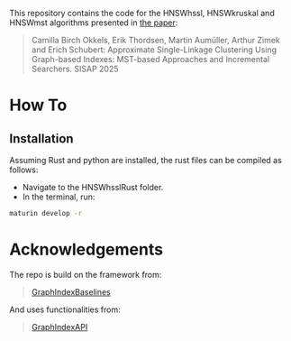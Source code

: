This repository contains the code for the HNSWhssl, HNSWkruskal and HNSWmst algorithms presented in [the paper](https://link.springer.com/chapter/10.1007/978-3-032-06069-3_19?fbclid=IwY2xjawNTD-5leHRuA2FlbQIxMABicmlkETB3SmpYbW1Oa05lVTNYRDlLAR4-bZwl1lfu_SfbDis6F1kOr21S5bZBoAw-Ttl99jKcGXkSQxf6LU4f2Yp0vQ_aem_Ts4he6Ug4XJa_tEmEFT6Cg):

> Camilla Birch Okkels, Erik Thordsen, Martin Aumüller, Arthur Zimek and Erich Schubert:
Approximate Single-Linkage Clustering Using Graph-based Indexes: MST-based Approaches and Incremental Searchers. SISAP 2025


# How To
## Installation

Assuming Rust and python are installed, the rust files can be compiled as follows:
- Navigate to the HNSWhsslRust folder.
- In the terminal, run:

```bash
maturin develop -r
```

# Acknowledgements

The repo is build on the framework from:
>  [GraphIndexBaselines](https://github.com/eth42/GraphIndexBaselines)

And uses functionalities from: 
>  [GraphIndexAPI](https://github.com/eth42/GraphIndexAPI)


